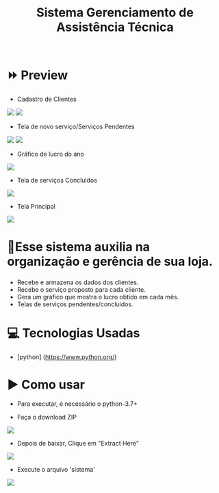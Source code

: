 <h1 align ='center'> Sistema Gerenciamento de Assistência Técnica</h1>
<br>

# ⏩ Preview
- Cadastro de Clientes

<img src='/CadClientes.png'>

<img src='/CadClientes2.png'>

- Tela de novo serviço/Serviços Pendentes
<img src='NewService.png'>
<img src='servicosPen.png'>

- Gráfico de lucro do ano
<img src='grafico.png'>

- Tela de serviços Concluidos
<img src='serviçosConcluidos.jpg'>

- Tela Principal
<img src='screen.png'>



# 📝Esse sistema auxilia na organização e gerência de sua loja.<h3>

- Recebe e armazena os dados dos clientes.
- Recebe o serviço proposto para cada cliente.
- Gera um gráfico que mostra o lucro obtido em cada mês.
- Telas de serviços pendentes/concluidos.

# 💻 Tecnologias Usadas

- [python] (https://www.python.org/)

# ▶ Como usar

- Para executar, é necessário o python-3.7+

- Faça o download ZIP

<img src='Screenshot_1.png'>

- Depois de baixar, Clique em "Extract Here"

<img src='Screenshot_2.png'>

- Execute o arquivo 'sistema'

<img src='Screenshot_3.png'>
